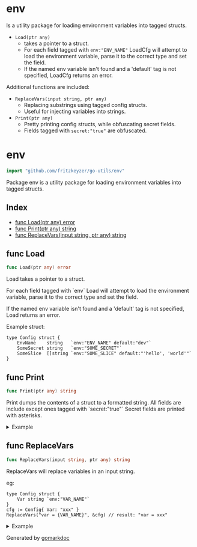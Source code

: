# env
Is a utility package for loading environment variables into tagged structs.

- `Load(ptr any)`
    - takes a pointer to a struct.
    - For each field tagged with `env:"ENV_NAME"` LoadCfg will attempt to load the environment variable, parse it to the correct type and set the field.
    - If the named env variable isn't found and a 'default' tag is not specified, LoadCfg returns an error.

Additional functions are included:
- `ReplaceVars(input string, ptr any)`
    - Replacing substrings using tagged config structs.
    - Useful for injecting variables into strings.
- `Print(ptr any)`
    - Pretty printing config structs, while obfuscating secret fields.
    - Fields tagged with `secret:"true"` are obfuscated.

<!-- gomarkdoc:embed:start -->

<!-- Code generated by gomarkdoc. DO NOT EDIT -->

# env

```go
import "github.com/fritzkeyzer/go-utils/env"
```

Package env is a utility package for loading environment variables into tagged structs.

## Index

- [func Load(ptr any) error](<#func-load>)
- [func Print(ptr any) string](<#func-print>)
- [func ReplaceVars(input string, ptr any) string](<#func-replacevars>)


## func Load

```go
func Load(ptr any) error
```

Load takes a pointer to a struct.

For each field tagged with \`env\` Load will attempt to load the environment variable, parse it to the correct type and set the field.

If the named env variable isn't found and a 'default' tag is not specified, Load returns an error.

Example struct:

```
type Config struct {
	EnvName    string   `env:"ENV_NAME" default:"dev"`
	SomeSecret string   `env:"SOME_SECRET"`
	SomeSlice  []string `env:"SOME_SLICE" default:"'hello', 'world'"`
}
```

## func Print

```go
func Print(ptr any) string
```

Print dumps the contents of a struct to a formatted string. All fields are include except ones tagged with \`secret:"true"\` Secret fields are printed with asterisks.

<details><summary>Example</summary>
<p>

```go
package main

import (
	"fmt"
	"github.com/fritzkeyzer/go-utils/env"
	"log"
	"os"
)

func main() {
	if err := os.Setenv("SOME_SECRET", "spooky"); err != nil {
		log.Fatalln(err)
	}

	type Config struct {
		EnvName    string   `env:"ENV_NAME" default:"dev"`
		SomeSecret string   `env:"SOME_SECRET" secret:"true"`
		SomeSlice  []string `env:"SOME_SLICE" default:"'hello', 'world'"`
	}

	var cfg Config
	if err := env.Load(&cfg); err != nil {
		log.Fatalf("FATAL: %v", err)
	}

	fmt.Print(env.Print(&cfg))
}
```

#### Output

```
Config:
	EnvName: dev
	SomeSecret: '******' (SECRET)
	SomeSlice: ['hello' 'world']
```

</p>
</details>

## func ReplaceVars

```go
func ReplaceVars(input string, ptr any) string
```

ReplaceVars will replace variables in an input string.

eg:

```
type Config struct {
	Var string `env:"VAR_NAME"`
}
cfg := Config{ Var: "xxx" }
ReplaceVars("var = {VAR_NAME}", &cfg) // result: "var = xxx"
```

<details><summary>Example</summary>
<p>

```go
package main

import (
	"fmt"
	"github.com/fritzkeyzer/go-utils/env"
	"log"
	"os"
)

func main() {
	if err := os.Setenv("SOME_SECRET", "spooky"); err != nil {
		log.Fatalln(err)
	}

	type Config struct {
		EnvName    string   `env:"ENV_NAME" default:"dev"`
		SomeSecret string   `env:"SOME_SECRET" secret:"true"`
		SomeSlice  []string `env:"SOME_SLICE" default:"'hello', 'world'"`
	}

	var cfg Config
	if err := env.Load(&cfg); err != nil {
		log.Fatalf("FATAL: %v", err)
	}

	someExampleString := "environment={ENV_NAME}, secret={SOME_SECRET}"
	replacedString := env.ReplaceVars(someExampleString, &cfg)

	fmt.Print(replacedString)
}
```

#### Output

```
environment=dev, secret=spooky
```

</p>
</details>



Generated by [gomarkdoc](<https://github.com/princjef/gomarkdoc>)


<!-- gomarkdoc:embed:end -->